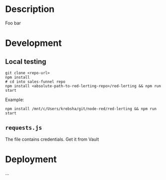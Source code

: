 # Description
Foo bar

# Development
## Local testing
```
git clone <repo-url>
npm install
# cd into sales-funnel repo
npm install <absolute-path-to-red-lerting-repo>/red-lerting && npm run start
```

Example:
```
npm install /mnt/c/Users/krebsha/git/node-red/red-lerting && npm run start
```

## ```requests.js```
The file contains credentials. Get it from Vault

# Deployment
...